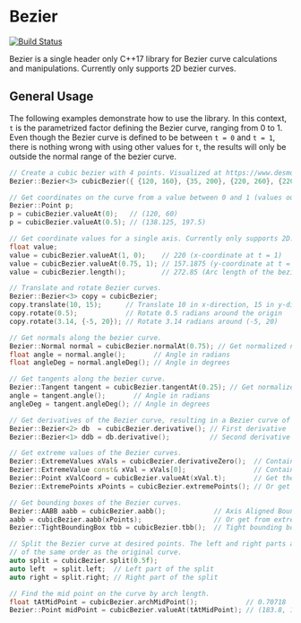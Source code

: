 # Bezier

[![Build Status](https://travis-ci.com/oysteinmyrmo/bezier.svg?branch=master)](https://travis-ci.com/oysteinmyrmo/bezier)

Bezier is a single header only C++17 library for Bezier curve calculations and manipulations. Currently only supports 2D bezier curves.

## General Usage

The following examples demonstrate how to use the library. In this context, `t` is the parametrized factor defining the Bezier curve, ranging from 0 to 1. Even though the Bezier curve is defined to be between `t = 0` and `t = 1`, there is nothing wrong with using other values for `t`, the results will only be outside the normal range of the bezier curve.

```c++
// Create a cubic bezier with 4 points. Visualized at https://www.desmos.com/calculator/fivneeogmh
Bezier::Bezier<3> cubicBezier({ {120, 160}, {35, 200}, {220, 260}, {220, 40} });

// Get coordinates on the curve from a value between 0 and 1 (values outside this range are also valid because of the way bezier curves are defined).
Bezier::Point p;
p = cubicBezier.valueAt(0);   // (120, 60)
p = cubicBezier.valueAt(0.5); // (138.125, 197.5)

// Get coordinate values for a single axis. Currently only supports 2D.
float value;
value = cubicBezier.valueAt(1, 0);    // 220 (x-coordinate at t = 1)
value = cubicBezier.valueAt(0.75, 1); // 157.1875 (y-coordinate at t = 0.75)
value = cubicBezier.length();         // 272.85 (Arc length of the bezier curve)

// Translate and rotate Bezier curves.
Bezier::Bezier<3> copy = cubicBezier;
copy.translate(10, 15);      // Translate 10 in x-direction, 15 in y-direction
copy.rotate(0.5);            // Rotate 0.5 radians around the origin
copy.rotate(3.14, {-5, 20}); // Rotate 3.14 radians around (-5, 20)

// Get normals along the bezier curve.
Bezier::Normal normal = cubicBezier.normalAt(0.75); // Get normalized normal at t = 0.75. Add false as second argument to disable normalization.
float angle = normal.angle();       // Angle in radians
float angleDeg = normal.angleDeg(); // Angle in degrees

// Get tangents along the bezier curve.
Bezier::Tangent tangent = cubicBezier.tangentAt(0.25); // Get normalized tangent at t = 0.25. Add false as second argument to disable normalization.
angle = tangent.angle();       // Angle in radians
angleDeg = tangent.angleDeg(); // Angle in degrees

// Get derivatives of the Bezier curve, resulting in a Bezier curve of one order less.
Bezier::Bezier<2> db  = cubicBezier.derivative(); // First derivative
Bezier::Bezier<1> ddb = db.derivative();          // Second derivative

// Get extreme values of the Bezier curves.
Bezier::ExtremeValues xVals = cubicBezier.derivativeZero();  // Contains 3 extreme value locations: t = 0.186811984, t = 1.0 and t = 0.437850952
Bezier::ExtremeValue const& xVal = xVals[0];                 // Contains t value and axis for the first extreme value
Bezier::Point xValCoord = cubicBezier.valueAt(xVal.t);       // Get the coordinates for the first extreme value (97.6645355, 182.55565)
Bezier::ExtremePoints xPoints = cubicBezier.extremePoints(); // Or get all the extreme points directly (includes 0 and 1)

// Get bounding boxes of the Bezier curves.
Bezier::AABB aabb = cubicBezier.aabb();            // Axis Aligned Bounding Box
aabb = cubicBezier.aabb(xPoints);                  // Or get from extreme points (if you already have them) to reduce calculation time
Bezier::TightBoundingBox tbb = cubicBezier.tbb();  // Tight bounding box

// Split the Bezier curve at desired points. The left and right parts are new bezier curves
// of the same order as the original curve.
auto split = cubicBezier.split(0.5f);
auto left  = split.left;  // Left part of the split
auto right = split.right; // Right part of the split

// Find the mid point on the curve by arch length.
float tAtMidPoint = cubicBezier.archMidPoint();            // 0.70718
Bezier::Point midPoint = cubicBezier.valueAt(tAtMidPoint); // (183.8, 168.8)
```

